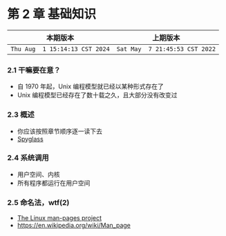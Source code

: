 # 第 2 章 基础知识

|本期版本| 上期版本
|:---:|:---:
`Thu Aug  1 15:14:13 CST 2024` | `Sat May  7 21:45:53 CST 2022`

### 2.1 干嘛要在意？

* 自 1970 年起，Unix 编程模型就已经以某种形式存在了
* Unix 编程模型已经存在了数十载之久，且大部分没有改变过

### 2.3 概述

* 你应该按照章节顺序逐一读下去
* [Spyglass](https://workingwithruby.com/downloads/workingwithunixprocesses.zip)

### 2.4 系统调用

* 用户空间、内核
* 所有程序都运行在用户空间

### 2.5 命名法，wtf(2)

* [The Linux man-pages project](https://www.kernel.org/doc/man-pages/)
* <https://en.wikipedia.org/wiki/Man_page>